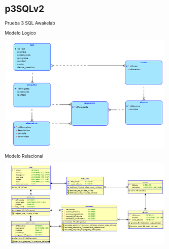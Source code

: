 # p3SQLv2
Prueba 3 SQL Awakelab

Modelo Logico

![Modelo Logico](https://github.com/takeshidev/p3SQLv2/blob/master/Logical.png?raw=true)

Modelo Relacional

![Modelo Relacional](https://github.com/takeshidev/p3SQLv2/blob/master/Relational_1.png?raw=true)
